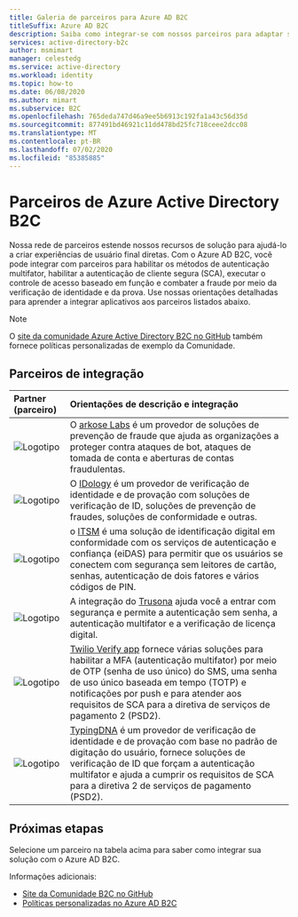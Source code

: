 ```yaml
---
title: Galeria de parceiros para Azure AD B2C
titleSuffix: Azure AD B2C
description: Saiba como integrar-se com nossos parceiros para adaptar sua experiência do usuário final às suas necessidades. Nossa rede de parceiros estende nossos recursos de solução; Habilitar MFA, autenticação de cliente segura, controle de acesso baseado em função; combater fraude por meio de prova de verificação de identidade.
services: active-directory-b2c
author: msmimart
manager: celestedg
ms.service: active-directory
ms.workload: identity
ms.topic: how-to
ms.date: 06/08/2020
ms.author: mimart
ms.subservice: B2C
ms.openlocfilehash: 765deda747d46a9ee5b6913c192fa1a43c56d35d
ms.sourcegitcommit: 877491bd46921c11dd478bd25fc718ceee2dcc08
ms.translationtype: MT
ms.contentlocale: pt-BR
ms.lasthandoff: 07/02/2020
ms.locfileid: "85385885"
---
```

# <a name="azure-active-directory-b2c-partners"></a>Parceiros de Azure Active Directory B2C

Nossa rede de parceiros estende nossos recursos de solução para ajudá-lo a criar experiências de usuário final diretas. Com o Azure AD B2C, você pode integrar com parceiros para habilitar os métodos de autenticação multifator, habilitar a autenticação de cliente segura (SCA), executar o controle de acesso baseado em função e combater a fraude por meio da verificação de identidade e da prova. Use nossas orientações detalhadas para aprender a integrar aplicativos aos parceiros listados abaixo.

>[!NOTE]
>O [site da comunidade Azure Active Directory B2C no GitHub](https://azure-ad-b2c.github.io/azureadb2ccommunity.io/) também fornece políticas personalizadas de exemplo da Comunidade.

## <a name="integration-partners"></a>Parceiros de integração

| Partner (parceiro) | Orientações de descrição e integração  |
| :--- | :--- |
| ![Logotipo](./media/partner-gallery/arkose-logo.png) | O [arkose Labs](./partner-arkose-labs.md) é um provedor de soluções de prevenção de fraude que ajuda as organizações a proteger contra ataques de bot, ataques de tomada de conta e aberturas de contas fraudulentas.
| ![Logotipo](./media/partner-gallery/idology-logo.png) | O [IDology](./partner-idology.md) é um provedor de verificação de identidade e de provação com soluções de verificação de ID, soluções de prevenção de fraudes, soluções de conformidade e outras.|
| ![Logotipo](./media/partner-gallery/itsme-logo.png) | o [ITSM](./partner-itsme.md) é uma solução de identificação digital em conformidade com os serviços de autenticação e confiança (eiDAS) para permitir que os usuários se conectem com segurança sem leitores de cartão, senhas, autenticação de dois fatores e vários códigos de PIN. |
| ![Logotipo](./media/partner-gallery/trusona-logo.png) | A integração do [Trusona](./partner-trusona.md) ajuda você a entrar com segurança e permite a autenticação sem senha, a autenticação multifator e a verificação de licença digital.|
| ![Logotipo](./media/partner-gallery/twilio-logo.png) | [Twilio Verify app](./partner-twilio.md) fornece várias soluções para habilitar a MFA (autenticação multifator) por meio de OTP (senha de uso único) do SMS, uma senha de uso único baseada em tempo (TOTP) e notificações por push e para atender aos requisitos de SCA para a diretiva de serviços de pagamento 2 (PSD2).|
| ![Logotipo](./media/partner-gallery/typingdna-logo.png) | [TypingDNA](./partner-typingdna.md) é um provedor de verificação de identidade e de provação com base no padrão de digitação do usuário, fornece soluções de verificação de ID que forçam a autenticação multifator e ajuda a cumprir os requisitos de SCA para a diretiva 2 de serviços de pagamento (PSD2). |

## <a name="next-steps"></a>Próximas etapas

Selecione um parceiro na tabela acima para saber como integrar sua solução com o Azure AD B2C.

Informações adicionais:

- [Site da Comunidade B2C no GitHub](https://azure-ad-b2c.github.io/azureadb2ccommunity.io/)
- [Políticas personalizadas no Azure AD B2C](custom-policy-overview.md)
